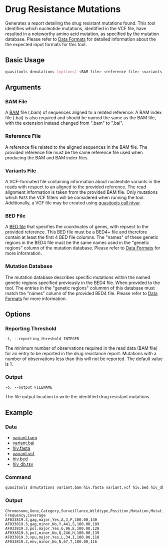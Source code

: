 # Drug Resistance Mutations

Generates a report detailing the drug resistant mutations found. This tool identifies which nucleotide mutations, identified in the VCF file, have resulted in a noteworthy amino acid mutation, as specified by the mutation database. Please refer to [Data Formats](../formats) for detailed information about the the expected input formats for this tool.

## Basic Usage

```bash
quasitools drmutations [options] <BAM file> <reference file> <variants file> <bed file> <mutation db>
```

## Arguments

### BAM File

A [BAM](https://samtools.github.io/hts-specs/SAMv1.pdf) file (.bam) of sequences aligned to a related reference. A BAM index file (.bai) is also required and should be named the same as the BAM file, with the extension instead changed from ".bam" to ".bai".

### Reference File

A reference file related to the aligned sequences in the BAM file. The provided reference file must be the same reference file used when producing the BAM and BAM index files.

### Variants File

A VCF-formated file containing information about nucleotide variants in the reads with respect to an aligned to the provided reference. The read alignment information is taken from the provided BAM file. Only mutations which ```PASS``` the VCF filters will be considered when running the tool. Additionally, a VCF file may be created using [quasitools call ntvar](../ntvar).

### BED File

A [BED file](https://bedtools.readthedocs.io/en/latest/content/general-usage.html) that specifies the coordinates of genes, with repsect to the provided reference. This BED file must be a BED4+ file and therefore contain at least the first 4 BED file columns. The "names" of these genetic regions in the BED4 file must be the same names used in the "genetic regions" column of the mutation database. Please refer to [Data Formats](../formats) for more information.

### Mutation Database

The mutation database describes specific mutations within the named genetic regions specified previously in the BED4 file. When provided to the tool. The entries in the "genetic regions" colummn of this database must match the "names" column of the provided BED4 file. Please refer to [Data Formats](../formats) for more information.

## Options  

### Reporting Threshold

```text
-t, --reporting_threshold INTEGER  
```

The minimum number of observations required in the read data (BAM file) for an entry to be reported in the drug resistance report. Mutations with a number of observations less than this will not be reported. The default value is 1. 

### Output

```text
-o, --output FILENAME
```

The file output location to write the identified drug resistant mutations.


## Example

### Data

* [variant.bam](data/variant.bam)
* [variant.bai](data/variant.bai)
* [hiv.fasta](data/hiv.fasta)
* [variant.vcf](data/variant.vcf)
* [hiv.bed](data/hiv.bed)
* [hiv_db.tsv](data/hiv_db.tsv)

### Command

```bash
quasitools drmutations variant.bam hiv.fasta variant.vcf hiv.bed hiv_db.tsv
```

### Output

```text
Chromosome,Gene,Category,Surveillance,Wildtype,Position,Mutation,Mutation Frequency,Coverage
AF033819.3,gag,major,Yes,A,3,P,100.00,140
AF033819.3,gag,minor,No,Y,441,S,100.00,109
AF033819.3,pol,major,Yes,G,96,E,100.00,128
AF033819.3,pol,minor,No,Q,246,H,100.00,139
AF033819.3,vpu,major,Yes,L,34,I,100.00,118
AF033819.3,env,minor,No,N,67,T,100.00,116
```

